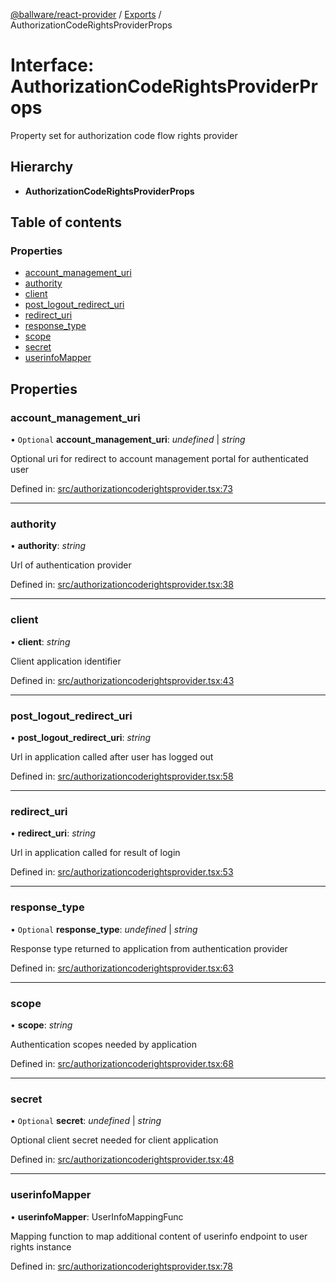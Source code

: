 [@ballware/react-provider](../README.md) / [Exports](../modules.md) / AuthorizationCodeRightsProviderProps

# Interface: AuthorizationCodeRightsProviderProps

Property set for authorization code flow rights provider

## Hierarchy

* **AuthorizationCodeRightsProviderProps**

## Table of contents

### Properties

- [account\_management\_uri](authorizationcoderightsproviderprops.md#account_management_uri)
- [authority](authorizationcoderightsproviderprops.md#authority)
- [client](authorizationcoderightsproviderprops.md#client)
- [post\_logout\_redirect\_uri](authorizationcoderightsproviderprops.md#post_logout_redirect_uri)
- [redirect\_uri](authorizationcoderightsproviderprops.md#redirect_uri)
- [response\_type](authorizationcoderightsproviderprops.md#response_type)
- [scope](authorizationcoderightsproviderprops.md#scope)
- [secret](authorizationcoderightsproviderprops.md#secret)
- [userinfoMapper](authorizationcoderightsproviderprops.md#userinfomapper)

## Properties

### account\_management\_uri

• `Optional` **account\_management\_uri**: *undefined* \| *string*

Optional uri for redirect to account management portal for authenticated user

Defined in: [src/authorizationcoderightsprovider.tsx:73](https://github.com/frankball/ballware-react-provider/blob/5745264/src/authorizationcoderightsprovider.tsx#L73)

___

### authority

• **authority**: *string*

Url of authentication provider

Defined in: [src/authorizationcoderightsprovider.tsx:38](https://github.com/frankball/ballware-react-provider/blob/5745264/src/authorizationcoderightsprovider.tsx#L38)

___

### client

• **client**: *string*

Client application identifier

Defined in: [src/authorizationcoderightsprovider.tsx:43](https://github.com/frankball/ballware-react-provider/blob/5745264/src/authorizationcoderightsprovider.tsx#L43)

___

### post\_logout\_redirect\_uri

• **post\_logout\_redirect\_uri**: *string*

Url in application called after user has logged out

Defined in: [src/authorizationcoderightsprovider.tsx:58](https://github.com/frankball/ballware-react-provider/blob/5745264/src/authorizationcoderightsprovider.tsx#L58)

___

### redirect\_uri

• **redirect\_uri**: *string*

Url in application called for result of login

Defined in: [src/authorizationcoderightsprovider.tsx:53](https://github.com/frankball/ballware-react-provider/blob/5745264/src/authorizationcoderightsprovider.tsx#L53)

___

### response\_type

• `Optional` **response\_type**: *undefined* \| *string*

Response type returned to application from authentication provider

Defined in: [src/authorizationcoderightsprovider.tsx:63](https://github.com/frankball/ballware-react-provider/blob/5745264/src/authorizationcoderightsprovider.tsx#L63)

___

### scope

• **scope**: *string*

Authentication scopes needed by application

Defined in: [src/authorizationcoderightsprovider.tsx:68](https://github.com/frankball/ballware-react-provider/blob/5745264/src/authorizationcoderightsprovider.tsx#L68)

___

### secret

• `Optional` **secret**: *undefined* \| *string*

Optional client secret needed for client application

Defined in: [src/authorizationcoderightsprovider.tsx:48](https://github.com/frankball/ballware-react-provider/blob/5745264/src/authorizationcoderightsprovider.tsx#L48)

___

### userinfoMapper

• **userinfoMapper**: UserInfoMappingFunc

Mapping function to map additional content of userinfo endpoint to user rights instance

Defined in: [src/authorizationcoderightsprovider.tsx:78](https://github.com/frankball/ballware-react-provider/blob/5745264/src/authorizationcoderightsprovider.tsx#L78)
